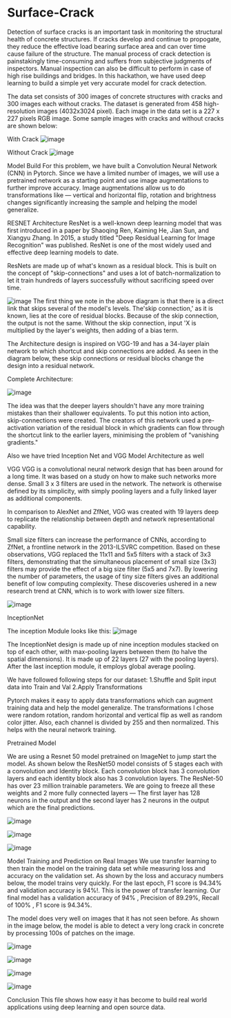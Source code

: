 # Surface-Crack
Detection of surface cracks is an important task in monitoring the structural health of concrete structures. If cracks develop and continue to propogate, they reduce the effective load bearing surface area and can over time cause failure of the structure. The manual process of crack detection is painstakingly time-consuming and suffers from subjective judgments of inspectors. Manual inspection can also be difficult to perform in case of high rise buildings and bridges. In this hackathon, we have used deep learning to build a simple yet very accurate model for crack detection. 

The data set consists of 300 images of concrete structures with cracks and 300 images each without cracks. The dataset is generated from 458 high-resolution images (4032x3024 pixel). Each image in the data set is a 227 x 227 pixels RGB image. Some sample images with cracks and without cracks are shown below:

With Crack
![image](https://user-images.githubusercontent.com/111147280/213517763-4f3f9ff4-64b2-4c70-907b-82cf1fcb4bc9.png)

Without Crack
![image](https://user-images.githubusercontent.com/111147280/213517874-353bbbc5-519a-423a-8c9c-91495584bbf9.png)

Model Build
For this problem, we have built a Convolution Neural Network (CNN) in Pytorch. Since we have a limited number of images, we will use a pretrained network as a starting point and use image augmentations to further improve accuracy. Image augmentations allow us to do transformations like — vertical and horizontal flip, rotation and brightness changes significantly increasing the sample and helping the model generalize.

RESNET Architecture
ResNet is a well-known deep learning model that was first introduced in a paper by Shaoqing Ren, Kaiming He, Jian Sun, and Xiangyu Zhang. In 2015, a study titled "Deep Residual Learning for Image Recognition" was published. ResNet is one of the most widely used and effective deep learning models to date.

ResNets are made up of what's known as a residual block.
This is built on the concept of "skip-connections" and uses a lot of batch-normalization to let it train hundreds of layers successfully without sacrificing speed over time.

![image](https://user-images.githubusercontent.com/111147280/213521867-265dd51e-12c9-4ef9-89a5-fe9ce716e3e2.png)
The first thing we note in the above diagram is that there is a direct link that skips several of the model's levels. The'skip connection,' as it is known, lies at the core of residual blocks. Because of the skip connection, the output is not the same. Without the skip connection, input 'X is multiplied by the layer's weights, then adding of a bias term.

The Architecture design is inspired on VGG-19 and has a 34-layer plain network to which shortcut and skip connections are added. As seen in the diagram below, these skip connections or residual blocks change the design into a residual network.

Complete Architecture:

![image](https://user-images.githubusercontent.com/111147280/213522031-625c5e9b-c4be-45f3-9999-d17e58cdce7d.png)


The idea was that the deeper layers shouldn't have any more training mistakes than their shallower equivalents. To put this notion into action, skip-connections were created. The creators of this network used a pre-activation variation of the residual block in which gradients can flow through the shortcut link to the earlier layers, minimising the problem of "vanishing gradients."


Also we have tried Inception Net and VGG Model Architecture as well

VGG
VGG is a convolutional neural network design that has been around for a long time. It was based on a study on how to make such networks more dense. Small 3 x 3 filters are used in the network. The network is otherwise defined by its simplicity, with simply pooling layers and a fully linked layer as additional components.

In comparison to AlexNet and ZfNet, VGG was created with 19 layers deep to replicate the relationship between depth and network representational capability.

Small size filters can increase the performance of CNNs, according to ZfNet, a frontline network in the 2013-ILSVRC competition. Based on these observations, VGG replaced the 11x11 and 5x5 filters with a stack of 3x3 filters, demonstrating that the simultaneous placement of small size (3x3) filters may provide the effect of a big size filter (5x5 and 7x7). By lowering the number of parameters, the usage of tiny size filters gives an additional benefit of low computing complexity. These discoveries ushered in a new research trend at CNN, which is to work with lower size filters.


![image](https://user-images.githubusercontent.com/111147280/213522492-2dd2230e-cfcb-4ed6-9321-3ace216eb72a.png)


InceptionNet

The inception Module looks like this:
![image](https://user-images.githubusercontent.com/111147280/213522805-15c87402-0b3d-41a5-bcd2-e099fbd75387.png)


The InceptionNet design is made up of nine inception modules stacked on top of each other, with max-pooling layers between them (to halve the spatial dimensions). It is made up of 22 layers (27 with the pooling layers). After the last inception module, it employs global average pooling.




We have followed following steps for our dataset:
1.Shuffle and Split input data into Train and Val
2.Apply Transformations

Pytorch makes it easy to apply data transformations which can augment training data and help the model generalize. The transformations I chose were random rotation, random horizontal and vertical flip as well as random color jitter. Also, each channel is divided by 255 and then normalized. This helps with the neural network training.

Pretrained Model

We are using a Resnet 50 model pretrained on ImageNet to jump start the model.
As shown below the ResNet50 model consists of 5 stages each with a convolution and Identity block. Each convolution block has 3 convolution layers and each identity block also has 3 convolution layers. The ResNet-50 has over 23 million trainable parameters. We are going to freeze all these weights and 2 more fully connected layers — The first layer has 128 neurons in the output and the second layer has 2 neurons in the output which are the final predictions.



![image](https://user-images.githubusercontent.com/111147280/213518574-666c8f7f-0e2d-4c15-bbc9-3551bf013639.png)


![image](https://user-images.githubusercontent.com/111147280/213519735-26eada9f-b4cc-4109-94f3-d15a73e955af.png)


![image](https://user-images.githubusercontent.com/111147280/213520378-1a685a84-5978-4812-b560-32169879875f.png)



Model Training and Prediction on Real Images
We use transfer learning to then train the model on the training data set while measuring loss and accuracy on the validation set. As shown by the loss and accuracy numbers below, the model trains very quickly. For the last epoch, F1 score is 94.34% and validation accuracy is 94%!. This is the power of transfer learning. Our final model has a validation accuracy of 94% , Precision of 89.29%, Recall of 100% , F1 score is 94.34%.

The model does very well on images that it has not seen before. As shown in the image below, the model is able to detect a very long crack in concrete by processing 100s of patches on the image.


![image](https://user-images.githubusercontent.com/111147280/213521093-c9071ccb-27dc-4613-b0a9-54df85f1ed53.png)

![image](https://user-images.githubusercontent.com/111147280/213521118-cd8bb56b-585c-4e80-8339-dc46684b9ad0.png)


![image](https://user-images.githubusercontent.com/111147280/213521229-90aca957-1f4e-4f99-b1fc-56a6191f7979.png)


![image](https://user-images.githubusercontent.com/111147280/213521290-c814af53-2442-405d-940e-3baab1f59f0e.png)


Conclusion
This file shows how easy it has become to build real world applications using deep learning and open source data.


